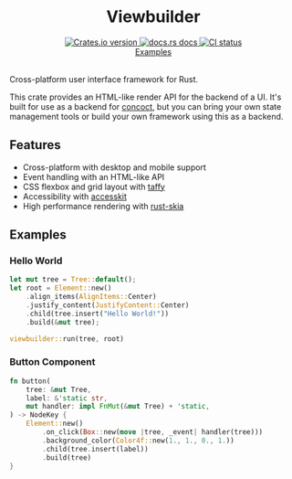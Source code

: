 <div align="center">
<h1>Viewbuilder</h1>
 <a href="https://crates.io/crates/viewbuilder">
    <img src="https://img.shields.io/crates/v/viewbuilder?style=flat-square"
    alt="Crates.io version" />
  </a>
  <a href="https://concoct-rs.github.io/viewbuilder/viewbuilder/index.html">
    <img src="https://img.shields.io/badge/docs-latest-blue.svg?style=flat-square"
      alt="docs.rs docs" />
  </a>
   <a href="https://github.com/concoct-rs/viewbuilder/actions">
    <img src="https://github.com/concoct-rs/viewbuilder/actions/workflows/ci.yml/badge.svg"
      alt="CI status" />
  </a>
</div>

<div align="center">
 <a href="https://github.com/concoct-rs/viewbuilder/tree/main/examples">Examples</a>
</div>

<br>

Cross-platform user interface framework for Rust.

This crate provides an HTML-like render API for the backend of a UI.
It's built for use as a backend for [concoct](https://github.com/concoct-rs/concoct),
but you can bring your own state management tools or build your own framework using this as a backend.

## Features

- Cross-platform with desktop and mobile support
- Event handling with an HTML-like API
- CSS flexbox and grid layout with [taffy](https://github.com/DioxusLabs/taffy/)
- Accessibility with [accesskit](https://github.com/AccessKit/accesskit)
- High performance rendering with [rust-skia](https://github.com/rust-skia/rust-skia)

## Examples

### Hello World
```rust
let mut tree = Tree::default();
let root = Element::new()
    .align_items(AlignItems::Center)
    .justify_content(JustifyContent::Center)
    .child(tree.insert("Hello World!"))
    .build(&mut tree);

viewbuilder::run(tree, root)
```

### Button Component
```rust
fn button(
    tree: &mut Tree,
    label: &'static str,
    mut handler: impl FnMut(&mut Tree) + 'static,
) -> NodeKey {
    Element::new()
        .on_click(Box::new(move |tree, _event| handler(tree)))
        .background_color(Color4f::new(1., 1., 0., 1.))
        .child(tree.insert(label))
        .build(tree)
}
```
